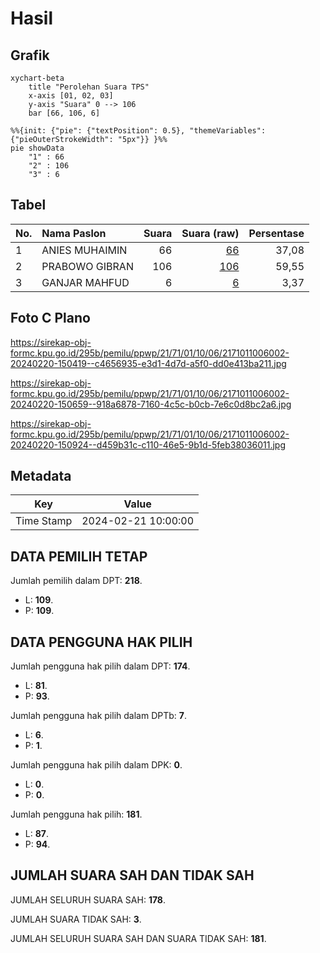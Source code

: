 # Hasil

## Grafik

```mermaid
xychart-beta
    title "Perolehan Suara TPS"
    x-axis [01, 02, 03]
    y-axis "Suara" 0 --> 106
    bar [66, 106, 6]
```

```mermaid
%%{init: {"pie": {"textPosition": 0.5}, "themeVariables": {"pieOuterStrokeWidth": "5px"}} }%%
pie showData
    "1" : 66
    "2" : 106
    "3" : 6
```

## Tabel

| No. | Nama Paslon    | Suara | Suara (raw) | Persentase |
|:--- |:-------------- | -----:| -----------:| ----------:|
| 1   | ANIES MUHAIMIN | 66    | [66][p-1]   | 37,08      |
| 2   | PRABOWO GIBRAN | 106   | [106][p-2]  | 59,55      |
| 3   | GANJAR MAHFUD  | 6     | [6][p-3]    | 3,37       |


[p-1]: https://github.com/gigit-pemilu/pemilu-2024-21-kepulauan-riau/blob/main/pilpres/hitung-suara/sub/21-kepulauan-riau/sub/71-kota-batam/sub/01-belakang-padang/sub/1006-tanjung-sari/sub/002-tps/sub/paslon-1.txt
[p-2]: https://github.com/gigit-pemilu/pemilu-2024-21-kepulauan-riau/blob/main/pilpres/hitung-suara/sub/21-kepulauan-riau/sub/71-kota-batam/sub/01-belakang-padang/sub/1006-tanjung-sari/sub/002-tps/sub/paslon-2.txt
[p-3]: https://github.com/gigit-pemilu/pemilu-2024-21-kepulauan-riau/blob/main/pilpres/hitung-suara/sub/21-kepulauan-riau/sub/71-kota-batam/sub/01-belakang-padang/sub/1006-tanjung-sari/sub/002-tps/sub/paslon-3.txt

## Foto C Plano

https://sirekap-obj-formc.kpu.go.id/295b/pemilu/ppwp/21/71/01/10/06/2171011006002-20240220-150419--c4656935-e3d1-4d7d-a5f0-dd0e413ba211.jpg

https://sirekap-obj-formc.kpu.go.id/295b/pemilu/ppwp/21/71/01/10/06/2171011006002-20240220-150659--918a6878-7160-4c5c-b0cb-7e6c0d8bc2a6.jpg

https://sirekap-obj-formc.kpu.go.id/295b/pemilu/ppwp/21/71/01/10/06/2171011006002-20240220-150924--d459b31c-c110-46e5-9b1d-5feb38036011.jpg


## Metadata

| Key        | Value               |
| ---------- | ------------------- |
| Time Stamp | 2024-02-21 10:00:00 |


## DATA PEMILIH TETAP

Jumlah pemilih dalam DPT: **218**.
 * L: **109**.
 * P: **109**.

## DATA PENGGUNA HAK PILIH

Jumlah pengguna hak pilih dalam DPT: **174**.
 * L: **81**.
 * P: **93**.

Jumlah pengguna hak pilih dalam DPTb: **7**.
 * L: **6**.
 * P: **1**.

Jumlah pengguna hak pilih dalam DPK: **0**.
 * L: **0**.
 * P: **0**.

Jumlah pengguna hak pilih: **181**.
 * L: **87**.
 * P: **94**.

## JUMLAH SUARA SAH DAN TIDAK SAH

JUMLAH SELURUH SUARA SAH: **178**.

JUMLAH SUARA TIDAK SAH: **3**.

JUMLAH SELURUH SUARA SAH DAN SUARA TIDAK SAH: **181**.


